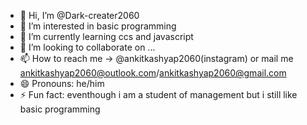 - 👋 Hi, I’m @Dark-creater2060
- 👀 I’m interested in basic programming
- 🌱 I’m currently learning ccs and javascript
- 💞️ I’m looking to collaborate on ...
- 📫 How to reach me -> @ankitkashyap2060(instagram) or mail me ankitkashyap2060@outlook.com/ankitkashyap2060@gmail.com
- 😄 Pronouns: he/him
- ⚡ Fun fact: eventhough i am a student of management but i still like basic programming

<!---
Dark-creater2060/Dark-creater2060 is a ✨ special ✨ repository because its `README.md` (this file) appears on your GitHub profile.
You can click the Preview link to take a look at your changes.
--->
